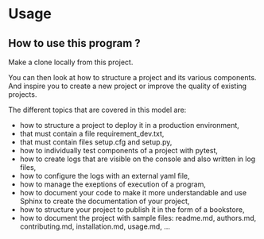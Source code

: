 Usage
=====

How to use this program ?
-------------------------

Make a clone locally from this project.

You can then look at how to structure a project and its various
components. And inspire you to create a new project or improve the 
quality of existing projects.

The different topics that are covered in this model are:
- how to structure a project to deploy it in a production environment,
- that must contain a file requirement_dev.txt,
- that must contain files setup.cfg and setup.py,
- how to individually test components of a project with pytest,
- how to create logs that are visible on the console and also written
  in log files,
- how to configure the logs with an external yaml file,
- how to manage the exeptions of execution of a program,
- how to document your code to make it more understandable and use
  Sphinx to create the documentation of your project,
- how to structure your project to publish it in the form of a
  bookstore,
- how to document the project with sample files: readme.md, authors.md,
  contributing.md, installation.md, usage.md, ...
